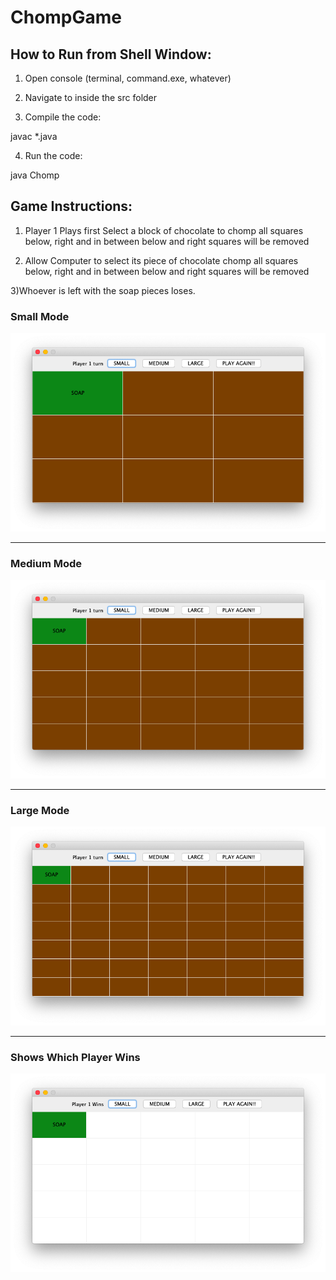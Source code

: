 # ChompGame

<html>
  
<p>
  
How to Run from Shell Window:
--------------------------------

1) Open console (terminal, command.exe, whatever)

2) Navigate to inside the src folder

3) Compile the code:

javac *.java

4) Run the code:

java Chomp


Game Instructions: 
--------------------------------

1) Player 1 Plays first
Select a block of chocolate to chomp
all squares below, right and in between below and right squares will be removed

2) Allow Computer to select its piece of chocolate chomp
all squares below, right and in between below and right squares will be removed

3)Whoever is left with the soap pieces loses.</p>



<h3>Small Mode</h3>

![Alt Text](https://github.com/Rifat1/ChompGame/blob/master/Assets/Screen%20Shot%202019-11-11%20at%203.05.55%20AM.png)

--------------------------------
<h3>Medium Mode</h3>

![Alt Text](https://github.com/Rifat1/ChompGame/blob/master/Assets/Screen%20Shot%202019-11-11%20at%203.06.11%20AM.png)

--------------------------------

<h3>Large Mode</h3>

![Alt Text](https://github.com/Rifat1/ChompGame/blob/master/Assets/Screen%20Shot%202019-11-11%20at%203.06.23%20AM.png)

--------------------------------

<h3>Shows Which Player Wins</h3>

![Alt Text](https://github.com/Rifat1/ChompGame/blob/master/Assets/Screen%20Shot%202019-11-11%20at%203.09.38%20AM.png)



</html>
